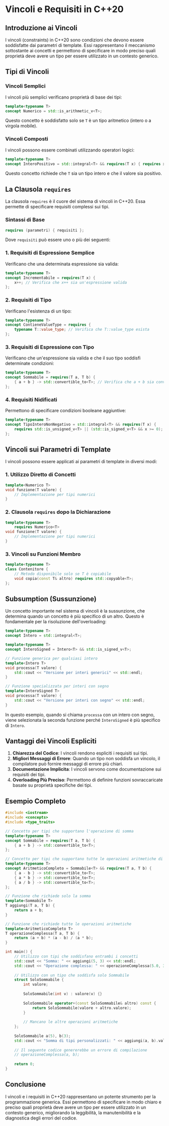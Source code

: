 # Vincoli e Requisiti in C++20

## Introduzione ai Vincoli

I vincoli (constraints) in C++20 sono condizioni che devono essere soddisfatte dai parametri di template. Essi rappresentano il meccanismo sottostante ai concetti e permettono di specificare in modo preciso quali proprietà deve avere un tipo per essere utilizzato in un contesto generico.

## Tipi di Vincoli

### Vincoli Semplici

I vincoli più semplici verificano proprietà di base dei tipi:

```cpp
template<typename T>
concept Numerico = std::is_arithmetic_v<T>;
```

Questo concetto è soddisfatto solo se `T` è un tipo aritmetico (intero o a virgola mobile).

### Vincoli Composti

I vincoli possono essere combinati utilizzando operatori logici:

```cpp
template<typename T>
concept InteroPositivo = std::integral<T> && requires(T x) { requires x > 0; };
```

Questo concetto richiede che `T` sia un tipo intero e che il valore sia positivo.

## La Clausola `requires`

La clausola `requires` è il cuore del sistema di vincoli in C++20. Essa permette di specificare requisiti complessi sui tipi.

### Sintassi di Base

```cpp
requires (parametri) { requisiti };
```

Dove `requisiti` può essere uno o più dei seguenti:

### 1. Requisiti di Espressione Semplice

Verificano che una determinata espressione sia valida:

```cpp
template<typename T>
concept Incrementabile = requires(T x) {
    x++; // Verifica che x++ sia un'espressione valida
};
```

### 2. Requisiti di Tipo

Verificano l'esistenza di un tipo:

```cpp
template<typename T>
concept ContieneValueType = requires {
    typename T::value_type; // Verifica che T::value_type esista
};
```

### 3. Requisiti di Espressione con Tipo

Verificano che un'espressione sia valida e che il suo tipo soddisfi determinate condizioni:

```cpp
template<typename T>
concept Sommabile = requires(T a, T b) {
    { a + b } -> std::convertible_to<T>; // Verifica che a + b sia convertibile a T
};
```

### 4. Requisiti Nidificati

Permettono di specificare condizioni booleane aggiuntive:

```cpp
template<typename T>
concept TipoInteroNonNegativo = std::integral<T> && requires(T x) {
    requires std::is_unsigned_v<T> || (std::is_signed_v<T> && x >= 0);
};
```

## Vincoli sui Parametri di Template

I vincoli possono essere applicati ai parametri di template in diversi modi:

### 1. Utilizzo Diretto di Concetti

```cpp
template<Numerico T>
void funzione(T valore) {
    // Implementazione per tipi numerici
}
```

### 2. Clausola `requires` dopo la Dichiarazione

```cpp
template<typename T>
    requires Numerico<T>
void funzione(T valore) {
    // Implementazione per tipi numerici
}
```

### 3. Vincoli su Funzioni Membro

```cpp
template<typename T>
class Contenitore {
    // Metodo disponibile solo se T è copiabile
    void copia(const T& altro) requires std::copyable<T>;
};
```

## Subsumption (Sussunzione)

Un concetto importante nel sistema di vincoli è la sussunzione, che determina quando un concetto è più specifico di un altro. Questo è fondamentale per la risoluzione dell'overloading:

```cpp
template<typename T>
concept Intero = std::integral<T>;

template<typename T>
concept InteroSigned = Intero<T> && std::is_signed_v<T>;

// Funzione generica per qualsiasi intero
template<Intero T>
void processa(T valore) {
    std::cout << "Versione per interi generici" << std::endl;
}

// Funzione specializzata per interi con segno
template<InteroSigned T>
void processa(T valore) {
    std::cout << "Versione per interi con segno" << std::endl;
}
```

In questo esempio, quando si chiama `processa` con un intero con segno, viene selezionata la seconda funzione perché `InteroSigned` è più specifico di `Intero`.

## Vantaggi dei Vincoli Espliciti

1. **Chiarezza del Codice**: I vincoli rendono espliciti i requisiti sui tipi.
2. **Migliori Messaggi di Errore**: Quando un tipo non soddisfa un vincolo, il compilatore può fornire messaggi di errore più chiari.
3. **Documentazione Implicita**: I vincoli servono come documentazione sui requisiti dei tipi.
4. **Overloading Più Preciso**: Permettono di definire funzioni sovraccaricate basate su proprietà specifiche dei tipi.

## Esempio Completo

```cpp
#include <iostream>
#include <concepts>
#include <type_traits>

// Concetto per tipi che supportano l'operazione di somma
template<typename T>
concept Sommabile = requires(T a, T b) {
    { a + b } -> std::convertible_to<T>;
};

// Concetto per tipi che supportano tutte le operazioni aritmetiche di base
template<typename T>
concept AritmeticoCompleto = Sommabile<T> && requires(T a, T b) {
    { a - b } -> std::convertible_to<T>;
    { a * b } -> std::convertible_to<T>;
    { a / b } -> std::convertible_to<T>;
};

// Funzione che richiede solo la somma
template<Sommabile T>
T aggiungi(T a, T b) {
    return a + b;
}

// Funzione che richiede tutte le operazioni aritmetiche
template<AritmeticoCompleto T>
T operazioneComplessa(T a, T b) {
    return (a + b) * (a - b) / (a * b);
}

int main() {
    // Utilizzo con tipi che soddisfano entrambi i concetti
    std::cout << "Somma: " << aggiungi(5, 3) << std::endl;
    std::cout << "Operazione complessa: " << operazioneComplessa(5.0, 3.0) << std::endl;
    
    // Utilizzo con un tipo che soddisfa solo Sommabile
    struct SoloSommabile {
        int valore;
        
        SoloSommabile(int v) : valore(v) {}
        
        SoloSommabile operator+(const SoloSommabile& altro) const {
            return SoloSommabile(valore + altro.valore);
        }
        
        // Mancano le altre operazioni aritmetiche
    };
    
    SoloSommabile a(5), b(3);
    std::cout << "Somma di tipi personalizzati: " << aggiungi(a, b).valore << std::endl;
    
    // Il seguente codice genererebbe un errore di compilazione
    // operazioneComplessa(a, b);
    
    return 0;
}
```

## Conclusione

I vincoli e i requisiti in C++20 rappresentano un potente strumento per la programmazione generica. Essi permettono di specificare in modo chiaro e preciso quali proprietà deve avere un tipo per essere utilizzato in un contesto generico, migliorando la leggibilità, la manutenibilità e la diagnostica degli errori del codice.